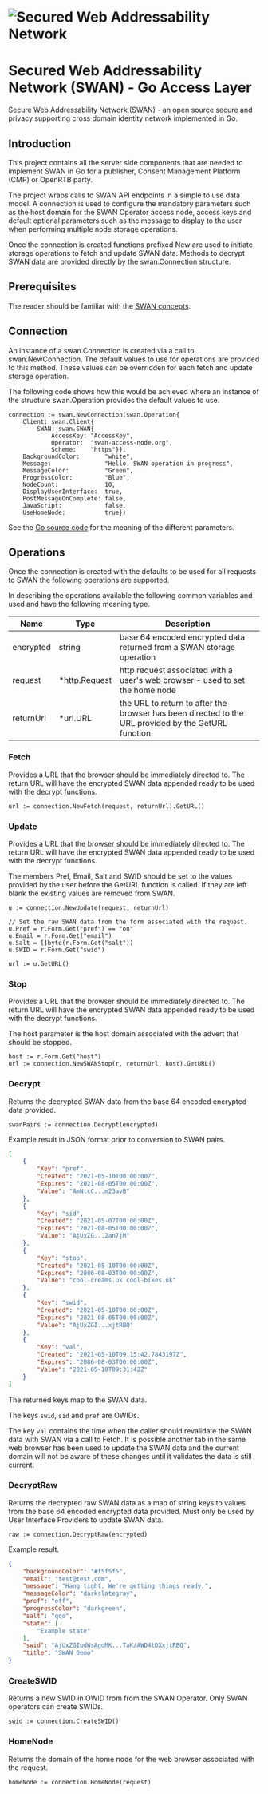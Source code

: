 # ![Secured Web Addressability Network](https://raw.githubusercontent.com/SWAN-community/swan/main/images/swan.128.pxls.100.dpi.png)

# Secured Web Addressability Network (SWAN) - Go Access Layer

Secure Web Addressability Network (SWAN) - an open source secure and privacy
supporting cross domain identity network implemented in Go.

## Introduction

This project contains all the server side components that are needed to
implement SWAN in Go for a publisher, Consent Management Platform (CMP) or
OpenRTB party.

The project wraps calls to SWAN API endpoints in a simple to use data model. A
connection is used to configure the mandatory parameters such as the host domain
for the SWAN Operator access node, access keys and default optional parameters
such as the message to display to the user when performing multiple node storage
operations. 

Once the connection is created functions prefixed New are used to initiate 
storage operations to fetch and update SWAN data. Methods to decrypt SWAN data 
are provided directly by the swan.Connection structure.

## Prerequisites

The reader should be familiar with the 
[SWAN concepts](https://github.com/SWAN-community/swan).

## Connection

An instance of a swan.Connection is created via a call to swan.NewConnection.
The default values to use for operations are provided to this method. These 
values can be overridden for each fetch and update storage operation. 

The following code shows how this would be achieved where an instance of the 
structure swan.Operation provides the default values to use.

```
connection := swan.NewConnection(swan.Operation{
    Client: swan.Client{
        SWAN: swan.SWAN{
            AccessKey: "AccessKey",
            Operator:  "swan-access-node.org",
            Scheme:    "https"}},
    BackgroundColor:       "white",
    Message:               "Hello. SWAN operation in progress",
    MessageColor:          "Green",
    ProgressColor:         "Blue",
    NodeCount:             10,
    DisplayUserInterface:  true,
    PostMessageOnComplete: false,
    JavaScript:            false,
    UseHomeNode:           true})
```

See the 
[Go source code](https://github.com/SWAN-community/swan-go/blob/main/connection.go)
for the meaning of the different parameters.

## Operations

Once the connection is created with the defaults to be used for all requests
to SWAN the following operations are supported.

In describing the operations available the following common variables and used
and have the following meaning type.

| Name | Type | Description |
|-|-|-|
| encrypted | string | base 64 encoded encrypted data returned from a SWAN storage operation |
| request | *http.Request | http request associated with a user's web browser - used to set the home node |
| returnUrl | *url.URL | the URL to return to after the browser has been directed to the URL provided by the GetURL function |

### Fetch

Provides a URL that the browser should be immediately directed to. The return
URL will have the encrypted SWAN data appended ready to be used with the decrypt
functions.

```
url := connection.NewFetch(request, returnUrl).GetURL()
```

### Update

Provides a URL that the browser should be immediately directed to. The return
URL will have the encrypted SWAN data appended ready to be used with the decrypt
functions.

The members Pref, Email, Salt and SWID should be set to the values provided by 
the user before the GetURL function is called. If they are left blank the 
existing values are removed from SWAN.

```
u := connection.NewUpdate(request, returnUrl)

// Set the raw SWAN data from the form associated with the request.
u.Pref = r.Form.Get("pref") == "on"
u.Email = r.Form.Get("email")
u.Salt = []byte(r.Form.Get("salt"))
u.SWID = r.Form.Get("swid")

url := u.GetURL()
```

### Stop

Provides a URL that the browser should be immediately directed to. The return
URL will have the encrypted SWAN data appended ready to be used with the decrypt
functions.

The host parameter is the host domain associated with the advert that should be
stopped.

```
host := r.Form.Get("host")
url := connection.NewSWANStop(r, returnUrl, host).GetURL()
```

### Decrypt

Returns the decrypted SWAN data from the base 64 encoded encrypted data 
provided.

```
swanPairs := connection.Decrypt(encrypted)
```

Example result in JSON format prior to conversion to SWAN pairs.

```json
[
    {
        "Key": "pref",
        "Created": "2021-05-10T00:00:00Z",
        "Expires": "2021-08-05T00:00:00Z",
        "Value": "AmNtcC...m23avB"
    },
    {
        "Key": "sid",
        "Created": "2021-05-07T00:00:00Z",
        "Expires": "2021-08-05T00:00:00Z",
        "Value": "AjUxZG...2an7jM"
    },
    {
        "Key": "stop",
        "Created": "2021-05-10T00:00:00Z",
        "Expires": "2086-08-03T00:00:00Z",
        "Value": "cool-creams.uk cool-bikes.uk"
    },
    {
        "Key": "swid",
        "Created": "2021-05-10T00:00:00Z",
        "Expires": "2021-08-05T00:00:00Z",
        "Value": "AjUxZGI...xjtRBQ"
    },
    {
        "Key": "val",
        "Created": "2021-05-10T09:15:42.7843197Z",
        "Expires": "2086-08-03T00:00:00Z",
        "Value": "2021-05-10T09:31:42Z"
    }
]
```

The returned keys map to the SWAN data. 

The keys `swid`, `sid` and `pref` are OWIDs. 

The key `val` contains the time when the caller should revalidate the SWAN data
with SWAN via a call to Fetch. It is possible another tab in the same web
browser has been used to update the SWAN data and the current domain will not be
aware of these changes until it validates the data is still current.

### DecryptRaw

Returns the decrypted raw SWAN data as a map of string keys to values from the 
base 64 encoded encrypted data provided. Must only be used by User Interface 
Providers to update SWAN data.

```
raw := connection.DecryptRaw(encrypted)
```

Example result.

```json
{
    "backgroundColor": "#f5f5f5",
    "email": "test@test.com",
    "message": "Hang tight. We're getting things ready.",
    "messageColor": "darkslategray",
    "pref": "off",
    "progressColor": "darkgreen",
    "salt": "qqo",
    "state": [
        "Example state"
    ],
    "swid": "AjUxZGIudWsAgdMK...TaK/AWD4tDXxjtRBQ",
    "title": "SWAN Demo"
}
```

### CreateSWID

Returns a new SWID in OWID from from the SWAN Operator. Only SWAN operators can
create SWIDs.

```
swid := connection.CreateSWID()
```

### HomeNode

Returns the domain of the home node for the web browser associated with the 
request.

```
homeNode := connection.HomeNode(request)
```